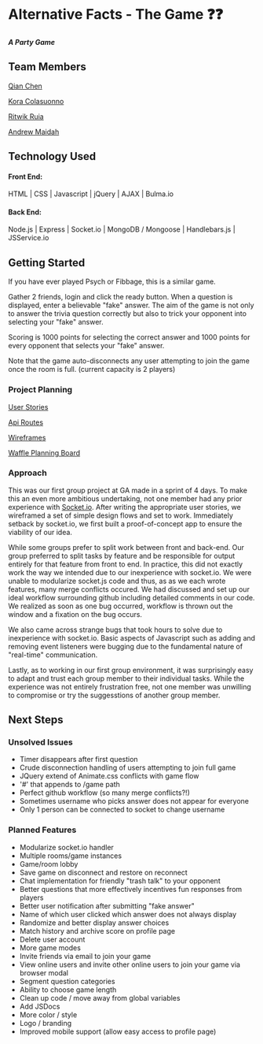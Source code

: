 # Alternative Facts - The Game :question::question:

##### A Party Game

## Team Members
[Qian Chen](https://github.com/Hesai69)

[Kora Colasuonno](https://github.com/trashdaemon)

[Ritwik Ruia](https://github.com/ritz1337)

[Andrew Maidah](https://github.com/amaidah)


## Technology Used

#### Front End: 
HTML | CSS | Javascript | jQuery | AJAX | Bulma.io

#### Back End:
Node.js | Express | Socket.io | MongoDB / Mongoose | Handlebars.js | JSService.io

## Getting Started

If you have ever played Psych or Fibbage, this is a similar game.

Gather 2 friends, login and click the ready button. When a question is displayed, enter a believable "fake" answer. The aim of the game is not only to answer the trivia question correctly but also to trick your opponent into selecting your "fake" answer. 

Scoring is 1000 points for selecting the correct answer and 1000 points for every opponent that selects your "fake" answer.

Note that the game auto-disconnects any user attempting to join the game once the room is full. (current capacity is 2 players)

### Project Planning

[User Stories](../master/planning/user-stories.md)

[Api Routes](../master/planning/rest-api-routes.md)

[Wireframes](../master/planning/wireframes)

[Waffle Planning Board](https://waffle.io/QuARK-0/alt-facts)

### Approach

This was our first group project at GA made in a sprint of 4 days. To make this an even more ambitious undertaking, not one member had any prior experience with [Socket.io](http://socket.io/). After writing the appropriate user stories, we wireframed a set of simple design flows and set to work. Immediately setback by socket.io, we first built a proof-of-concept app to ensure the viability of our idea.

While some groups prefer to split work between front and back-end. Our group preferred to split tasks by feature and be responsible for output entirely for that feature from front to end. In practice, this did not exactly work the way we intended due to our inexperience with socket.io. We were unable to modularize socket.js code and thus, as as we each wrote features, many merge conflicts occured. We had discussed and set up our ideal workflow surrounding github including detailed comments in our code. We realized as soon as one bug occurred, workflow is thrown out the window and a fixation on the bug occurs.

We also came across strange bugs that took hours to solve due to inexperience with socket.io. Basic aspects of Javascript such as adding and removing event listeners were bugging due to the fundamental nature of "real-time" communication.

Lastly, as to working in our first group environment, it was surprisingly easy to adapt and trust each group member to their individual tasks. While the experience was not entirely frustration free, not one member was unwilling to compromise or try the suggesstions of another group member.

## Next Steps

### Unsolved Issues
- Timer disappears after first question
- Crude disconnection handling of users attempting to join full game
- JQuery extend of Animate.css conflicts with game flow
- '#' that appends to /game path
- Perfect github workflow (so many merge conflicts?!)
- Sometimes username who picks answer does not appear for everyone 
- Only 1 person can be connected to socket to change username


### Planned Features
- Modularize socket.io handler
- Multiple rooms/game instances
- Game/room lobby
- Save game on disconnect and restore on reconnect
- Chat implementation for friendly "trash talk" to your opponent
- Better questions that more effectively incentives fun responses from players
- Better user notification after submitting "fake answer"
- Name of which user clicked which answer does not always display
- Randomize and better display answer choices
- Match history and archive score on profile page
- Delete user account
- More game modes
- Invite friends via email to join your game 
- View online users and invite other online users to join your game via browser modal
- Segment question categories
- Ability to choose game length
- Clean up code / move away from global variables
- Add JSDocs
- More color / style
- Logo / branding
- Improved mobile support (allow easy access to profile page)
